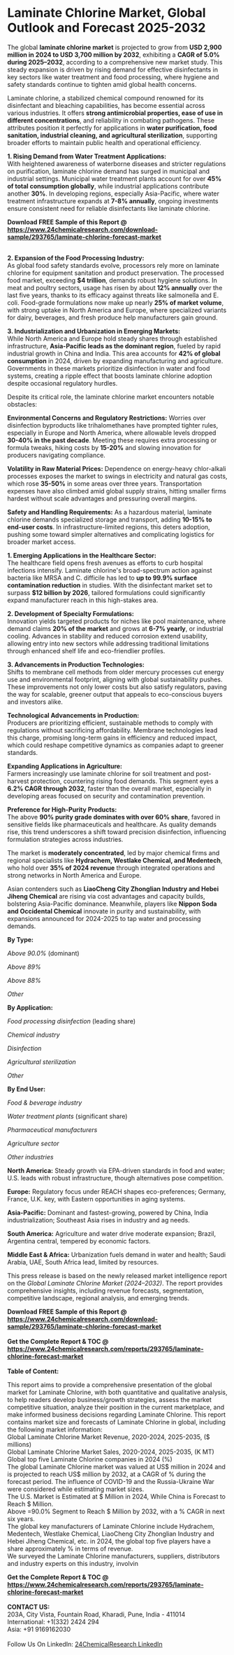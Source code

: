 <h1>Laminate Chlorine Market, Global Outlook and Forecast 2025-2032</h1><p>The global <strong>laminate chlorine market</strong> is projected to grow from <strong>USD 2,900 million in 2024 to USD 3,700 million by 2032</strong>, exhibiting a <strong>CAGR of 5.0% during 2025–2032</strong>, according to a comprehensive new market study. This steady expansion is driven by rising demand for effective disinfectants in key sectors like water treatment and food processing, where hygiene and safety standards continue to tighten amid global health concerns.</p><p>Laminate chlorine, a stabilized chemical compound renowned for its disinfectant and bleaching capabilities, has become essential across various industries. It offers <strong>strong antimicrobial properties, ease of use in different concentrations</strong>, and reliability in combating pathogens. These attributes position it perfectly for applications in <strong>water purification, food sanitation, industrial cleaning, and agricultural sterilization</strong>, supporting broader efforts to maintain public health and operational efficiency.</p><p><strong>1. Rising Demand from Water Treatment Applications:</strong><br>
With heightened awareness of waterborne diseases and stricter regulations on purification, laminate chlorine demand has surged in municipal and industrial settings. Municipal water treatment plants account for over <strong>45% of total consumption globally</strong>, while industrial applications contribute another <strong>30%</strong>. In developing regions, especially Asia-Pacific, where water treatment infrastructure expands at <strong>7-8% annually</strong>, ongoing investments ensure consistent need for reliable disinfectants like laminate chlorine.</p><div><b>Download FREE Sample of this Report @ 
            <a href="https://www.24chemicalresearch.com/download-sample/293765/laminate-chlorine-forecast-market">
            https://www.24chemicalresearch.com/download-sample/293765/laminate-chlorine-forecast-market</a></b></div><br><p><strong>2. Expansion of the Food Processing Industry:</strong><br>
As global food safety standards evolve, processors rely more on laminate chlorine for equipment sanitation and product preservation. The processed food market, exceeding <strong>$4 trillion</strong>, demands robust hygiene solutions. In meat and poultry sectors, usage has risen by about <strong>12% annually</strong> over the last five years, thanks to its efficacy against threats like salmonella and E. coli. Food-grade formulations now make up nearly <strong>25% of market volume</strong>, with strong uptake in North America and Europe, where specialized variants for dairy, beverages, and fresh produce help manufacturers gain ground.</p><p><strong>3. Industrialization and Urbanization in Emerging Markets:</strong><br>
While North America and Europe hold steady shares through established infrastructure, <strong>Asia-Pacific leads as the dominant region</strong>, fueled by rapid industrial growth in China and India. This area accounts for <strong>42% of global consumption</strong> in 2024, driven by expanding manufacturing and agriculture. Governments in these markets prioritize disinfection in water and food systems, creating a ripple effect that boosts laminate chlorine adoption despite occasional regulatory hurdles.</p><p>Despite its critical role, the laminate chlorine market encounters notable obstacles:</p><p><strong>Environmental Concerns and Regulatory Restrictions:</strong> Worries over disinfection byproducts like trihalomethanes have prompted tighter rules, especially in Europe and North America, where allowable levels dropped <strong>30-40% in the past decade</strong>. Meeting these requires extra processing or formula tweaks, hiking costs by <strong>15-20%</strong> and slowing innovation for producers navigating compliance.</p><p><strong>Volatility in Raw Material Prices:</strong> Dependence on energy-heavy chlor-alkali processes exposes the market to swings in electricity and natural gas costs, which rose <strong>35-50%</strong> in some areas over three years. Transportation expenses have also climbed amid global supply strains, hitting smaller firms hardest without scale advantages and pressuring overall margins.</p><p><strong>Safety and Handling Requirements:</strong> As a hazardous material, laminate chlorine demands specialized storage and transport, adding <strong>10-15% to end-user costs</strong>. In infrastructure-limited regions, this deters adoption, pushing some toward simpler alternatives and complicating logistics for broader market access.</p><p><strong>1. Emerging Applications in the Healthcare Sector:</strong><br>
The healthcare field opens fresh avenues as efforts to curb hospital infections intensify. Laminate chlorine's broad-spectrum action against bacteria like MRSA and C. difficile has led to <strong>up to 99.9% surface contamination reduction</strong> in studies. With the disinfectant market set to surpass <strong>$12 billion by 2026</strong>, tailored formulations could significantly expand manufacturer reach in this high-stakes area.</p><p><strong>2. Development of Specialty Formulations:</strong><br>
Innovation yields targeted products for niches like pool maintenance, where demand claims <strong>20% of the market</strong> and grows at <strong>6-7% yearly</strong>, or industrial cooling. Advances in stability and reduced corrosion extend usability, allowing entry into new sectors while addressing traditional limitations through enhanced shelf life and eco-friendlier profiles.</p><p><strong>3. Advancements in Production Technologies:</strong><br>
Shifts to membrane cell methods from older mercury processes cut energy use and environmental footprint, aligning with global sustainability pushes. These improvements not only lower costs but also satisfy regulators, paving the way for scalable, greener output that appeals to eco-conscious buyers and investors alike.</p><p><strong>Technological Advancements in Production:</strong><br>
	Producers are prioritizing efficient, sustainable methods to comply with regulations without sacrificing affordability. Membrane technologies lead this charge, promising long-term gains in efficiency and reduced impact, which could reshape competitive dynamics as companies adapt to greener standards.</p><p><strong>Expanding Applications in Agriculture:</strong><br>
	Farmers increasingly use laminate chlorine for soil treatment and post-harvest protection, countering rising food demands. This segment eyes a <strong>6.2% CAGR through 2032</strong>, faster than the overall market, especially in developing areas focused on security and contamination prevention.</p><p><strong>Preference for High-Purity Products:</strong><br>
	The above <strong>90% purity grade dominates with over 60% share</strong>, favored in sensitive fields like pharmaceuticals and healthcare. As quality demands rise, this trend underscores a shift toward precision disinfection, influencing formulation strategies across industries.</p><p>The market is <strong>moderately concentrated</strong>, led by major chemical firms and regional specialists like <strong>Hydrachem, Westlake Chemical, and Medentech</strong>, who hold over <strong>35% of 2024 revenue</strong> through integrated operations and strong networks in North America and Europe.</p><p>Asian contenders such as <strong>LiaoCheng City Zhonglian Industry and Hebei Jiheng Chemical</strong> are rising via cost advantages and capacity builds, bolstering Asia-Pacific dominance. Meanwhile, players like <strong>Nippon Soda and Occidental Chemical</strong> innovate in purity and sustainability, with expansions announced for 2024-2025 to tap water and processing demands.</p><p><strong>By Type:</strong></p><p><em>Above 90.0%</em> (dominant)</p><p><em>Above 89%</em></p><p><em>Above 88%</em></p><p><em>Other</em></p><p><strong>By Application:</strong></p><p><em>Food processing disinfection</em> (leading share)</p><p><em>Chemical industry</em></p><p><em>Disinfection</em></p><p><em>Agricultural sterilization</em></p><p><em>Other</em></p><p><strong>By End User:</strong></p><p><em>Food &amp; beverage industry</em></p><p><em>Water treatment plants</em> (significant share)</p><p><em>Pharmaceutical manufacturers</em></p><p><em>Agriculture sector</em></p><p><em>Other industries</em></p><p><strong>North America:</strong> Steady growth via EPA-driven standards in food and water; U.S. leads with robust infrastructure, though alternatives pose competition.</p><p><strong>Europe:</strong> Regulatory focus under REACH shapes eco-preferences; Germany, France, U.K. key, with Eastern opportunities in aging systems.</p><p><strong>Asia-Pacific:</strong> Dominant and fastest-growing, powered by China, India industrialization; Southeast Asia rises in industry and ag needs.</p><p><strong>South America:</strong> Agriculture and water drive moderate expansion; Brazil, Argentina central, tempered by economic factors.</p><p><strong>Middle East &amp; Africa:</strong> Urbanization fuels demand in water and health; Saudi Arabia, UAE, South Africa lead, limited by resources.</p><p>This press release is based on the newly released market intelligence report on the <em>Global Laminate Chlorine Market (2024–2032)</em>. The report provides comprehensive insights, including revenue forecasts, segmentation, competitive landscape, regional analysis, and emerging trends.</p><div><b>Download FREE Sample of this Report @ 
            <a href="https://www.24chemicalresearch.com/download-sample/293765/laminate-chlorine-forecast-market">
            https://www.24chemicalresearch.com/download-sample/293765/laminate-chlorine-forecast-market</a></b></div><br><div><b>Get the Complete Report & TOC @ 
            <a href="https://www.24chemicalresearch.com/reports/293765/laminate-chlorine-forecast-market">
            https://www.24chemicalresearch.com/reports/293765/laminate-chlorine-forecast-market</a></b></div><br>
            <b>Table of Content:</b><p>This report aims to provide a comprehensive presentation of the global market for Laminate Chlorine, with both quantitative and qualitative analysis, to help readers develop business/growth strategies, assess the market competitive situation, analyze their position in the current marketplace, and make informed business decisions regarding Laminate Chlorine. This report contains market size and forecasts of Laminate Chlorine in global, including the following market information:<br />
Global Laminate Chlorine Market Revenue, 2020-2024, 2025-2035, ($ millions)<br />
Global Laminate Chlorine Market Sales, 2020-2024, 2025-2035, (K MT)<br />
Global top five Laminate Chlorine companies in 2024 (%)<br />
The global Laminate Chlorine market was valued at US$ million in 2024 and is projected to reach US$ million by 2032, at a CAGR of % during the forecast period. The influence of COVID-19 and the Russia-Ukraine War were considered while estimating market sizes.<br />
The U.S. Market is Estimated at $ Million in 2024, While China is Forecast to Reach $ Million.<br />
Above =90.0% Segment to Reach $ Million by 2032, with a % CAGR in next six years.<br />
The global key manufacturers of Laminate Chlorine include Hydrachem, Medentech, Westlake Chemical, LiaoCheng City Zhonglian Industry and Hebei Jiheng Chemical, etc. in 2024, the global top five players have a share approximately % in terms of revenue.<br />
We surveyed the Laminate Chlorine manufacturers, suppliers, distributors and industry experts on this industry, involvin</p><div><b>Get the Complete Report & TOC @ 
            <a href="https://www.24chemicalresearch.com/reports/293765/laminate-chlorine-forecast-market">
            https://www.24chemicalresearch.com/reports/293765/laminate-chlorine-forecast-market</a></b></div><br><b>CONTACT US:</b><br>
            203A, City Vista, Fountain Road, Kharadi, Pune, India - 411014<br>
            International: +1(332) 2424 294<br>
            Asia: +91 9169162030 <br><br>
            Follow Us On LinkedIn: <a href="https://www.linkedin.com/company/24chemicalresearch/">24ChemicalResearch LinkedIn</a>